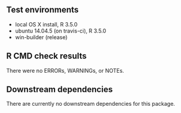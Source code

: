 ## Test environments
* local OS X install, R 3.5.0
* ubuntu 14.04.5 (on travis-ci), R 3.5.0
* win-builder (release)

## R CMD check results
There were no ERRORs, WARNINGs, or NOTEs. 

## Downstream dependencies
There are currently no downstream dependencies for this package.